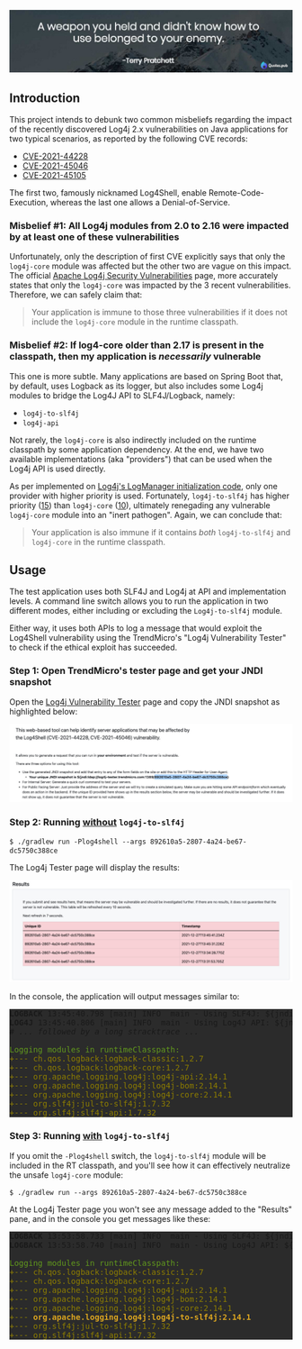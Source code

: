 ![A weapon you held...](./images/a-weapon-you-held-and-didnt-know-how-to-use-75916.jpeg)

## Introduction

This project intends to debunk two common misbeliefs regarding the impact of the recently discovered Log4j 2.x
vulnerabilities on Java applications for two typical scenarios, as reported by the following CVE records:
- [CVE-2021-44228](https://www.cve.org/CVERecord?id=CVE-2021-44228)
- [CVE-2021-45046](https://www.cve.org/CVERecord?id=CVE-2021-45046)
- [CVE-2021-45105](https://www.cve.org/CVERecord?id=CVE-2021-45105)

The first two, famously nicknamed Log4Shell, enable Remote-Code-Execution, whereas the last one allows a Denial-of-Service.

### Misbelief #1: All Log4j modules from 2.0 to 2.16 were impacted by at least one of these vulnerabilities

Unfortunately, only the description of first CVE explicitly says that only the `log4j-core` module was affected but the other two are vague on this impact.
The official [Apache Log4j Security Vulnerabilities](https://logging.apache.org/log4j/2.x/security.html) page,
more accurately states that only the `log4j-core` was impacted by the 3 recent vulnerabilities.
Therefore, we can safely claim that:

> Your application is immune to those three vulnerabilities if it does not include the `log4j-core` module in the runtime classpath.

### Misbelief #2: If log4-core older than 2.17 is present in the classpath, then my application is _necessarily_ vulnerable 

This one is more subtle. Many applications are based on Spring Boot that, by default, uses Logback as its logger, but also includes some Log4j modules to bridge the Log4J API to SLF4J/Logback, namely:
- `log4j-to-slf4j`
- `log4j-api`

Not rarely, the `log4j-core` is also indirectly included on the runtime classpath by some application dependency. At the end, we have two available implementations (aka "providers") that can be used when the Log4j API is used directly.

As per implemented on [Log4j's LogManager initialization code](https://github.com/apache/logging-log4j2/blob/a19ef9bceeaad862cfc0b50394a7f791d5e17b8c/log4j-api/src/main/java/org/apache/logging/log4j/LogManager.java#L115), only one provider with higher priority is used. Fortunately, `log4j-to-slf4j` has higher priority ([15](https://github.com/apache/logging-log4j2/blob/be881e503e14b267fb8a8f94b6d15eddba7ed8c4/log4j-to-slf4j/src/main/java/org/apache/logging/slf4j/SLF4JProvider.java#L26)) than `log4j-core` ([10](https://github.com/apache/logging-log4j2/blob/be881e503e14b267fb8a8f94b6d15eddba7ed8c4/log4j-core/src/main/java/org/apache/logging/log4j/core/impl/Log4jProvider.java#L26)), ultimately renegading any vulnerable `log4j-core` module into an "inert pathogen".
Again, we can conclude that:

> Your application is also immune if it contains *both* `log4j-to-slf4j` and `log4j-core` in the runtime classpath.

## Usage

The test application uses both SLF4J and Log4j at API and implementation levels.
A command line switch allows you to run the application in two different modes, either including or excluding
the `Log4j-to-slf4j` module.

Either way, it uses both APIs to log a message that would exploit the Log4Shell vulnerability using the TrendMicro's "Log4j Vulnerability Tester" to check if the ethical exploit has succeeded. 

### Step 1: Open TrendMicro's tester page and get your JNDI snapshot

Open the [Log4j Vulnerability Tester](https://log4j-tester.trendmicro.com) page and copy the JNDI snapshot as highlighted below:

![](./images/get-your-jndi-snapshot.jpeg)

### Step 2: Running <u>without</u> `log4j-to-slf4j`

```shell
$ ./gradlew run -Plog4shell --args 892610a5-2807-4a24-be67-dc5750c388ce
```

The Log4j Tester page will display the results:

![](./images/lo4j-tester-results.jpeg)

In the console, the application will output messages similar to:

<pre style="background-color: #2B2B2B">
<b>LOGBACK</b> 13:45:40.798 [main] INFO  main - Using SLF4J: ${jndi:ldap://log4j-tester.trendmicro.com:1389/892610a5-2807-4a24-be67-dc5750c388ce}
<b>LOG4J</b> 13:45:40.806 [main] INFO  main - Using Log4J API: ${jndi:ldap://log4j-tester.trendmicro.com:1389/892610a5-2807-4a24-be67-dc5750c388ce}
<i># ... followed by a long stracktrace ...</i>

<span style="color: #61981D">Logging modules in runtimeClasspath:</span>
<span style="color: #8D7D00">+--- ch.qos.logback:logback-classic:1.2.7
+--- ch.qos.logback:logback-core:1.2.7
+--- org.apache.logging.log4j:log4j-api:2.14.1
+--- org.apache.logging.log4j:log4j-bom:2.14.1
+--- org.apache.logging.log4j:log4j-core:2.14.1
+--- org.slf4j:jul-to-slf4j:1.7.32
+--- org.slf4j:slf4j-api:1.7.32</span>
</pre>

### Step 3: Running <u>with</u> `log4j-to-slf4j`

If you omit the `-Plog4shell` switch, the `log4j-to-slf4j` module will be included in the RT classpath,
and you'll see how it can effectively neutralize the unsafe `log4j-core` module:


```shell
$ ./gradlew run --args 892610a5-2807-4a24-be67-dc5750c388ce
```

At the Log4j Tester page you won't see any message added to the "Results" pane, and in the console you get messages like these:

<pre style="background-color: #2B2B2B">
<b>LOGBACK</b> 13:53:58.733 [main] INFO  main - Using SLF4J: ${jndi:ldap://log4j-tester.trendmicro.com:1389/892610a5-2807-4a24-be67-dc5750c388ce}
<b>LOGBACK</b> 13:53:58.740 [main] INFO  main - Using Log4J API: ${jndi:ldap://log4j-tester.trendmicro.com:1389/892610a5-2807-4a24-be67-dc5750c388ce}

<span style="color: #61981D">Logging modules in runtimeClasspath:</span>
<span style="color: #8D7D00">+--- ch.qos.logback:logback-classic:1.2.7
+--- ch.qos.logback:logback-core:1.2.7
+--- org.apache.logging.log4j:log4j-api:2.14.1
+--- org.apache.logging.log4j:log4j-bom:2.14.1
+--- org.apache.logging.log4j:log4j-core:2.14.1
+--- <b style="color: goldenrod">org.apache.logging.log4j:log4j-to-slf4j:2.14.1</b>
+--- org.slf4j:jul-to-slf4j:1.7.32
+--- org.slf4j:slf4j-api:1.7.32</span>
</pre>
